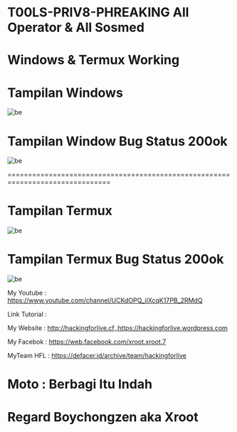 # T00LS-PRIV8-PHREAKING All Operator & All Sosmed

# Windows & Termux Working

# Tampilan Windows
![be](https://raw.githubusercontent.com/boychongzen18/BugStatus/master/win.png)
# Tampilan Window Bug Status 200ok
![be](https://raw.githubusercontent.com/boychongzen18/BugStatus/master/win1.png)

===============================================================================

# Tampilan Termux
![be](https://raw.githubusercontent.com/boychongzen18/BugStatus/master/termux.jpg)
# Tampilan Termux Bug Status 200ok
![be](https://raw.githubusercontent.com/boychongzen18/BugStatus/master/termux1.jpg)


My Youtube    : https://www.youtube.com/channel/UCKdOPQ_iIXcqK17PB_2RMdQ

Link Tutorial : 

My Website    : http://hackingforlive.cf,,https://hackingforlive.wordpress.com

My Facebok    : https://web.facebook.com/xroot.xroot.7

MyTeam HFL    : https://defacer.id/archive/team/hackingforlive

# Moto : Berbagi Itu Indah

# Regard Boychongzen aka Xroot
